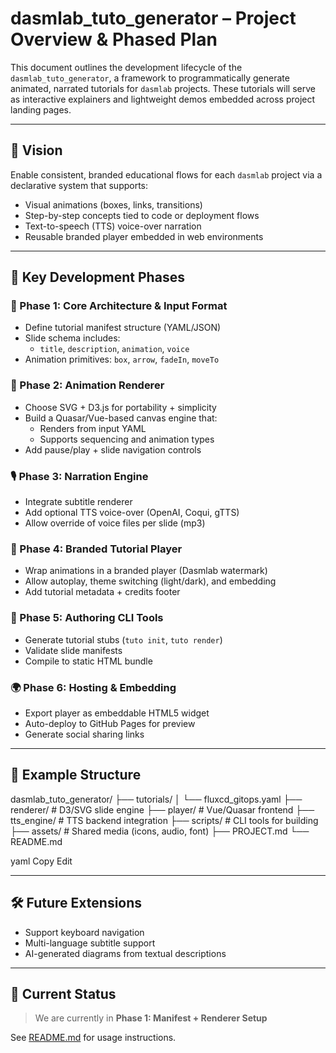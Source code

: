 # dasmlab_tuto_generator – Project Overview & Phased Plan

This document outlines the development lifecycle of the `dasmlab_tuto_generator`, a framework to programmatically generate animated, narrated tutorials for `dasmlab` projects. These tutorials will serve as interactive explainers and lightweight demos embedded across project landing pages.

---

## 🎯 Vision

Enable consistent, branded educational flows for each `dasmlab` project via a declarative system that supports:
- Visual animations (boxes, links, transitions)
- Step-by-step concepts tied to code or deployment flows
- Text-to-speech (TTS) voice-over narration
- Reusable branded player embedded in web environments

---

## 📌 Key Development Phases

### 🧱 Phase 1: Core Architecture & Input Format
- Define tutorial manifest structure (YAML/JSON)
- Slide schema includes:
  - `title`, `description`, `animation`, `voice`
- Animation primitives: `box`, `arrow`, `fadeIn`, `moveTo`

### 🧩 Phase 2: Animation Renderer
- Choose SVG + D3.js for portability + simplicity
- Build a Quasar/Vue-based canvas engine that:
  - Renders from input YAML
  - Supports sequencing and animation types
- Add pause/play + slide navigation controls

### 🎙️ Phase 3: Narration Engine
- Integrate subtitle renderer
- Add optional TTS voice-over (OpenAI, Coqui, gTTS)
- Allow override of voice files per slide (mp3)

### 📼 Phase 4: Branded Tutorial Player
- Wrap animations in a branded player (Dasmlab watermark)
- Allow autoplay, theme switching (light/dark), and embedding
- Add tutorial metadata + credits footer

### 🔁 Phase 5: Authoring CLI Tools
- Generate tutorial stubs (`tuto init`, `tuto render`)
- Validate slide manifests
- Compile to static HTML bundle

### 🌍 Phase 6: Hosting & Embedding
- Export player as embeddable HTML5 widget
- Auto-deploy to GitHub Pages for preview
- Generate social sharing links

---

## 📁 Example Structure

dasmlab_tuto_generator/
├── tutorials/
│ └── fluxcd_gitops.yaml
├── renderer/ # D3/SVG slide engine
├── player/ # Vue/Quasar frontend
├── tts_engine/ # TTS backend integration
├── scripts/ # CLI tools for building
├── assets/ # Shared media (icons, audio, font)
├── PROJECT.md
└── README.md

yaml
Copy
Edit

---

## 🛠️ Future Extensions
- Support keyboard navigation
- Multi-language subtitle support
- AI-generated diagrams from textual descriptions

---

## 📅 Current Status
> We are currently in **Phase 1: Manifest + Renderer Setup**

See [README.md](./README.md) for usage instructions.
